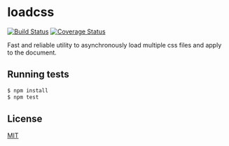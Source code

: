 # loadcss

[![Build Status](https://travis-ci.org/yefremov/loadcss.svg?branch=master)](https://travis-ci.org/yefremov/loadcss)
[![Coverage Status](https://coveralls.io/repos/github/yefremov/loadcss/badge.svg?branch=master)](https://coveralls.io/github/yefremov/loadcss?branch=master)

Fast and reliable utility to asynchronously load multiple css files and apply to
the document.

## Running tests

```bash
$ npm install
$ npm test
```

## License

[MIT](LICENSE)
